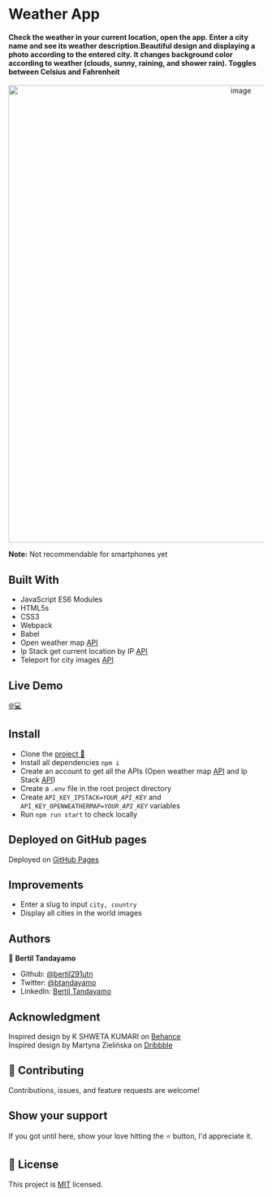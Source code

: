 # Weather App

#### Check the weather in your current location, open the app. Enter a city name and see its weather description.Beautiful design and displaying a photo according to the entered city. It changes background color according to weather (clouds, sunny, raining, and shower rain). Toggles between Celsius and Fahrenheit 

<div align="center"><img src="https://user-images.githubusercontent.com/24902525/90455284-5357f180-e0bb-11ea-9c14-6132f944294c.gif" alt="image" width="900" /></div>

**Note:** Not recommendable for smartphones yet

## Built With 

- JavaScript ES6 Modules
- HTML5s
- CSS3
- Webpack
- Babel
- Open weather map [API](http://api.openweathermap.org)
- Ip Stack get current location by IP [API](http://api.ipstack.com)
- Teleport for city images [API](https://api.teleport.org/api/urban_areas/slug:san-francisco/images)


## Live Demo

[:globe_with_meridians::computer:](http://weather.bertiltandayamo.me/)


## Install
- Clone the [project 📝](https://github.com/bertil291utn/weather-app.git)
- Install all dependencies `npm i`
- Create an account to get all the APIs (Open weather map [API](https://home.openweathermap.org/api_keys) and Ip Stack [API](https://ipstack.com/product))
 - Create a `.env` file in the root project directory
 - Create `API_KEY_IPSTACK=`*`YOUR_API_KEY`* and `API_KEY_OPENWEATHERMAP=`*`YOUR_API_KEY`* variables
 - Run `npm run start` to check locally
## Deployed on GitHub pages

Deployed on [GitHub Pages](https://pages.github.com/)  

## Improvements

- Enter a slug to input `city, country`
- Display all cities in the world images

## Authors

👤 **Bertil Tandayamo**

- Github: [@bertil291utn](https://github.com/bertil291utn)
- Twitter: [@btandayamo](https://twitter.com/batandayamo)
- LinkedIn: [Bertil Tandayamo](http://bit.ly/bertil_linkedin)


## Acknowledgment

Inspired design by K SHWETA KUMARI on [Behance](https://www.behance.net/gallery/101649625/Weather-App?tracking_source=search_projects_recommended%7Cweather%20web)  
Inspired design by Martyna Zielińska on [Dribbble](https://dribbble.com/shots/6854496-Travel-app)  

## 🤝 Contributing

Contributions, issues, and feature requests are welcome!

## Show your support

If you got until here, show your love hitting the ⭐️ button, I'd appreciate it.

## 📝 License

This project is [MIT](LICENSE) licensed.
